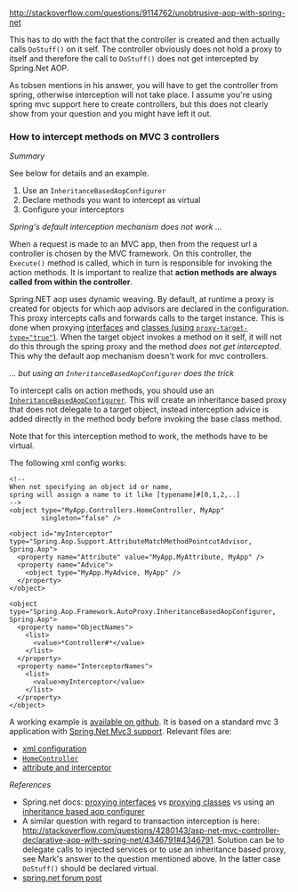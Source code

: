 http://stackoverflow.com/questions/9114762/unobtrusive-aop-with-spring-net

This has to do with the fact that the controller is created and then actually calls `DoStuff()` on it self. The controller obviously does not hold a proxy to itself and therefore the call to `DoStuff()` does not get intercepted by Spring.Net AOP.

As tobsen mentions in his answer, you will have to get the controller from spring, otherwise interception will not take place. I assume you're using spring mvc support here to create controllers, but this does not clearly show from your question and you might have left it out.

### How to intercept methods on MVC 3 controllers

*Summary*

See below for details and an example.

 1. Use an `InheritanceBasedAopConfigurer`
 1. Declare methods you want to intercept as virtual
 1. Configure your interceptors

*Spring's default interception mechanism does not work ...*

When a request is made to an MVC app, then from the request url a controller is chosen by the MVC framework. On this controller, the `Execute()` method is called, which in turn is responsible for invoking the action methods. It is important to realize that **action methods are always called from within the controller**. 

Spring.NET aop uses dynamic weaving. By default, at runtime a proxy is created for objects for which aop advisors are declared in the configuration. This proxy intercepts calls and forwards calls to the target instance. This is done when proxying [interfaces][2] and [classes (using `proxy-target-type="true"`)][3]. When the target object invokes a method on it self, it will not do this through the spring proxy and the method *does not get intercepted*. This why the default aop mechanism doesn't work for mvc controllers.

*... but using an `InheritanceBasedAopConfigurer` does the trick*

To intercept calls on action methods, you should use an [`InheritanceBasedAopConfigurer`][4]. This will create an inheritance based proxy that does not delegate to a target object, instead interception advice is added directly in the method body before invoking the base class method.

Note that for this interception method to work, the methods have to be virtual.

The following xml config works:

    <!-- 
    When not specifying an object id or name, 
    spring will assign a name to it like [typename]#[0,1,2,..]  
    -->  
    <object type="MyApp.Controllers.HomeController, MyApp" 
            singleton="false" />
    
    <object id="myInterceptor" type="Spring.Aop.Support.AttributeMatchMethodPointcutAdvisor, Spring.Aop">
      <property name="Attribute" value="MyApp.MyAttribute, MyApp" />
      <property name="Advice">
        <object type="MyApp.MyAdvice, MyApp" />
      </property>
    </object>
     
    <object type="Spring.Aop.Framework.AutoProxy.InheritanceBasedAopConfigurer, Spring.Aop">
      <property name="ObjectNames">
        <list>
          <value>*Controller#*</value>
        </list>
      </property>
      <property name="InterceptorNames">
        <list>
          <value>myInterceptor</value>
        </list>
      </property>
    </object>

A working example is [available on github][5]. It is based on a standard mvc 3 application with [Spring.Net Mvc3 support][6]. Relevant files are:

 * [xml configuration](https://github.com/serra/stackoverflow/blob/master/spring-questions/q9114762_aop_on_mvc_controllers/Config/objects.xml) 
 * [`HomeController`](https://github.com/serra/stackoverflow/blob/master/spring-questions/q9114762_aop_on_mvc_controllers/Controllers/HomeController.cs)
 * [attribute and interceptor](https://github.com/serra/stackoverflow/blob/master/spring-questions/q9114762_aop_on_mvc_controllers/Controllers/SetMethodInfoAsMessageAdvice.cs)


*References*

 * Spring.net docs: [proxying interfaces][2] 
   vs [proxying classes][3] 
   vs using an [inheritance based aop configurer][4]
 * A similar question with regard to transaction interception is here: http://stackoverflow.com/questions/4280143/asp-net-mvc-controller-declarative-aop-with-spring-net/4346791#4346791. Solution can be to delegate calls to injected services or to use an inheritance based proxy, see Mark's answer to the question mentioned above. In the latter case `DoStuff()` should be declared virtual.
 * [spring.net forum post][1]


  [1]: http://forum.springframework.net/showthread.php?7338-Asp.Net-MVC-Controller-declarative-AOP-with-Spring.Net
  [2]: http://www.springframework.net/doc-latest/reference/html/aop.html#aop-proxying-interfaces
  [3]: http://www.springframework.net/doc-latest/reference/html/aop.html#d4e4281
  [4]: http://www.springframework.net/doc-latest/reference/html/aop.html#aop-inheritancebasedaopconfigurer
  [5]: https://github.com/serra/stackoverflow/tree/master/spring-questions/q9114762_aop_on_mvc_controllers
  [6]: http://www.springframework.net/doc-latest/reference/html/web-mvc3.html